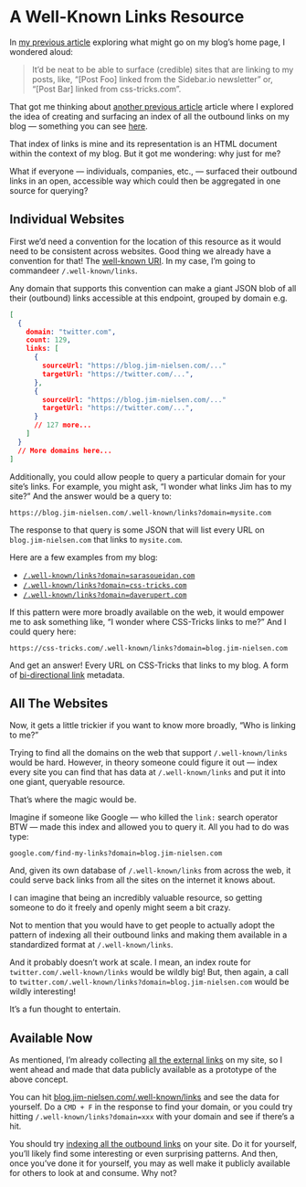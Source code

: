 # A Well-Known Links Resource

In [my previous article](/2022/playing-with-blog-home/) exploring what might go on my blog’s home page, I wondered aloud:

> It’d be neat to be able to surface (credible) sites that are linking to my posts, like, “[Post Foo] linked from the Sidebar.io newsletter” or, “[Post Bar] linked from css-tricks.com”.

That got me thinking about [another previous article](/2020/indexing-my-blogs-links/) article where I explored the idea of creating and surfacing an index of all the outbound links on my blog — something you can see [here](/about/external-links/).

That index of links is mine and its representation is an HTML document within the context of my blog. But it got me wondering: why just for me?

What if everyone — individuals, companies, etc., — surfaced their outbound links in an open, accessible way which could then be aggregated in one source for querying?

## Individual Websites

First we’d need a convention for the location of this resource as it would need to be consistent across websites. Good thing we already have a convention for that! The [well-known URI](https://en.wikipedia.org/wiki/Well-known_URI). In my case, I’m going to commandeer `/.well-known/links`.

Any domain that supports this convention can make a giant JSON blob of all their (outbound) links accessible at this endpoint, grouped by domain e.g.

```json
[
  {
    domain: "twitter.com",
    count: 129,
    links: [
      {
        sourceUrl: "https://blog.jim-nielsen.com/..."
        targetUrl: "https://twitter.com/...",
      },
      {
        sourceUrl: "https://blog.jim-nielsen.com/..."
        targetUrl: "https://twitter.com/...",
      }
      // 127 more...
    ]
  }
  // More domains here...
]
```

Additionally, you could allow people to query a particular domain for your site’s links. For example, you might ask, “I wonder what links Jim has to my site?” And the answer would be a query to:

```
https://blog.jim-nielsen.com/.well-known/links?domain=mysite.com
```

The response to that query is some JSON that will list every URL on `blog.jim-nielsen.com` that links to `mysite.com`.

Here are a few examples from my blog:

- [`/.well-known/links?domain=sarasoueidan.com`](https://blog.jim-nielsen.com/.well-known/links?domain=sarasoueidan.com)
- [`/.well-known/links?domain=css-tricks.com`](https://blog.jim-nielsen.com/.well-known/links?domain=css-tricks.com)
- [`/.well-known/links?domain=daverupert.com`](https://blog.jim-nielsen.com/.well-known/links?domain=daverupert.com)

If this pattern were more broadly available on the web, it would empower me to ask something like, “I wonder where CSS-Tricks links to me?” And I could query here:

```
https://css-tricks.com/.well-known/links?domain=blog.jim-nielsen.com
```

And get an answer! Every URL on CSS-Tricks that links to my blog. A form of [bi-directional link](https://maggieappleton.com/bidirectionals) metadata.

## All The Websites

Now, it gets a little trickier if you want to know more broadly, “Who is linking to me?”

Trying to find all the domains on the web that support `/.well-known/links` would be hard. However, in theory someone could figure it out — index every site you can find that has data at `/.well-known/links` and put it into one giant, queryable resource.

That’s where the magic would be.

Imagine if someone like Google — who killed the `link:` search operator BTW — made this index and allowed you to query it. All you had to do was type:

`google.com/find-my-links?domain=blog.jim-nielsen.com`

And, given its own database of `/.well-known/links` from across the web, it could serve back links from all the sites on the internet it knows about.

I can imagine that being an incredibly valuable resource, so getting someone to do it freely and openly might seem a bit crazy.

Not to mention that you would have to get people to actually adopt the pattern of indexing all their outbound links and making them available in a standardized format at `/.well-known/links`.

And it probably doesn’t work at scale. I mean, an index route for `twitter.com/.well-known/links` would be wildly big! But, then again, a call to `twitter.com/.well-known/links?domain=blog.jim-nielsen.com` would be wildly interesting!

It’s a fun thought to entertain.

## Available Now

As mentioned, I’m already collecting [all the external links](/about/external-links) on my site, so I went ahead and made that data publicly available as a prototype of the above concept.

You can hit [blog.jim-nielsen.com/.well-known/links](/.well-known/links) and see the data for yourself. Do a `CMD + F` in the response to find your domain, or you could try hitting `/.well-known/links?domain=xxx` with your domain and see if there’s a hit.

You should try [indexing all the outbound links](/2020/indexing-my-blogs-links/) on your site. Do it for yourself, you’ll likely find some interesting or even surprising patterns. And then, once you’ve done it for yourself, you may as well make it publicly available for others to look at and consume. Why not?